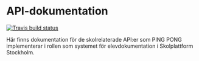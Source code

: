 API-dokumentation
=================
[![Travis build status](https://travis-ci.org/pingpong-lms/skolplattform-api.svg?branch=master)](https://travis-ci.org/pingpong-lms/skolplattform-api)

Här finns dokumentation för de skolrelaterade API:er som PING PONG implementerar i rollen som systemet för elevdokumentation i Skolplattform Stockholm.
